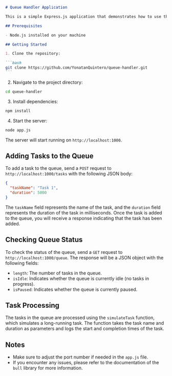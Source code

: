 ````markdown
# Queue Handler Application

This is a simple Express.js application that demonstrates how to use the `bull` library to handle task queues. It allows you to add tasks to a queue and check the status of the queue.

## Prerequisites

- Node.js installed on your machine

## Getting Started

1. Clone the repository:

```bash
git clone https://github.com/YonatanQuintero/queue-handler.git
```
````

2. Navigate to the project directory:

```bash
cd queue-handler
```

3. Install dependencies:

```bash
npm install
```

4. Start the server:

```bash
node app.js
```

The server will start running on `http://localhost:1000`.

## Adding Tasks to the Queue

To add a task to the queue, send a `POST` request to `http://localhost:1000/tasks` with the following JSON body:

```json
{
  "taskName": "Task 1",
  "duration": 5000
}
```

The `taskName` field represents the name of the task, and the `duration` field represents the duration of the task in milliseconds. Once the task is added to the queue, you will receive a response indicating that the task has been added.

## Checking Queue Status

To check the status of the queue, send a `GET` request to `http://localhost:1000/queue`. The response will be a JSON object with the following fields:

- `length`: The number of tasks in the queue.
- `isIdle`: Indicates whether the queue is currently idle (no tasks in progress).
- `isPaused`: Indicates whether the queue is currently paused.

## Task Processing

The tasks in the queue are processed using the `simulateTask` function, which simulates a long-running task. The function takes the task name and duration as parameters and logs the start and completion times of the task.

## Notes

- Make sure to adjust the port number if needed in the `app.js` file.
- If you encounter any issues, please refer to the documentation of the `bull` library for more information.

```

```
